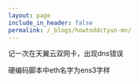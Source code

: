 ```yaml
---
layout: page
include_in_header: false
permalink: /_blogs/howtoddctyun-mn/
---
```

记一次在天翼云双网卡，出现dns错误

硬编码脚本中eth名字为ens3字样